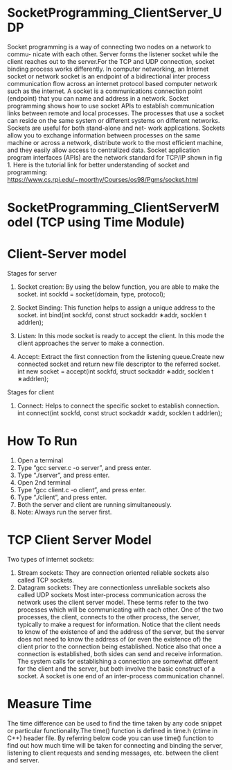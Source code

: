 # SocketProgramming_ClientServer_UDP

Socket programming is a way of connecting two nodes on a network to commu-
nicate with each other. Server forms the listener socket while the client reaches
out to the server.For the TCP and UDP connection, socket binding process
works differently. In computer networking, an Internet socket or network socket
is an endpoint of a bidirectional inter process communication flow across an
internet protocol based computer network such as the internet.
A socket is a communications connection point (endpoint) that you can name
and address in a network. Socket programming shows how to use socket APIs
to establish communication links between remote and local processes.
The processes that use a socket can reside on the same system or different
systems on different networks. Sockets are useful for both stand-alone and net-
work applications. Sockets allow you to exchange information between processes
on the same machine or across a network, distribute work to the most efficient
machine, and they easily allow access to centralized data. Socket application
program interfaces (APIs) are the network standard for TCP/IP shown in fig 1.
Here is the tutorial link for better understanding of socket and programming:
https://www.cs.rpi.edu/~moorthy/Courses/os98/Pgms/socket.html

# SocketProgramming_ClientServerModel (TCP using Time Module)


# Client-Server model

Stages for server

1. Socket creation: By using the below function, you are able to make
the socket.
int sockfd = socket(domain, type, protocol);
2. Socket Binding: This function helps to assign a unique address to the
socket.
int bind(int sockfd, const struct sockaddr ∗addr, socklen t addrlen);
3. Listen: In this mode socket is ready to accept the client. In this mode
the client approaches the server to make a connection.

 4. Accept: Extract the first connection from the listening queue.Create new
connected socket and return new file descriptor to the referred socket.
int new socket = accept(int sockfd, struct sockaddr ∗addr, socklen t ∗addrlen);

Stages for client

1. Connect: Helps to connect the specific socket to establish connection.
int connect(int sockfd, const struct sockaddr ∗addr, socklen t addrlen);

# How To Run

1. Open a terminal
2. Type “gcc server.c -o server”, and press enter.
3. Type “./server”, and press enter.
4. Open 2nd terminal
5. Type “gcc client.c -o client”, and press enter.
6. Type “./client”, and press enter.
7. Both the server and client are running simultaneously.
8. Note: Always run the server first.

# TCP Client Server Model

Two types of internet sockets:
1. Stream sockets: They are connection oriented reliable sockets also called
TCP sockets.
2. Datagram sockets: They are connectionless unreliable sockets also called
UDP sockets
Most inter-process communication across the network uses the client server
model. These terms refer to the two processes which will be communicating
with each other. One of the two processes, the client, connects to the other
process, the server, typically to make a request for information. Notice that the
client needs to know of the existence of and the address of the server, but the
server does not need to know the address of (or even the existence of) the client
prior to the connection being established.
Notice also that once a connection is established, both sides can send and
receive information. The system calls for establishing a connection are somewhat
different for the client and the server, but both involve the basic construct of
a socket. A socket is one end of an inter-process communication channel.

 # Measure Time

The time difference can be used to find the time taken by any code snippet or
particular functionality.The time() function is defined in time.h (ctime in C++)
header file.
By referring below code you can use time() function to find out how much
time will be taken for connecting and binding the server, listening to client
requests and sending messages, etc. between the client and server.
